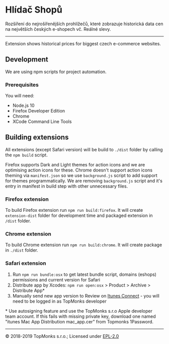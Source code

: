 # Hlídač Shopů

Rozšíření do nejrošířenějších prohlížečů, které zobrazuje historická data cen na největších
českých e-shopech vč. Reálné slevy.

---

Extension shows historical prices for biggest czech e-commerce websites.

## Development

We are using npm scripts for project automation.

### Prerequisites

You will need:

- Node.js 10
- Firefox Developer Edition
- Chrome
- XCode Command Line Tools

## Building extensions

All extensions (except Safari version) will be build to `./dist` folder by calling the `npm build` script.

Firefox supports Dark and Light themes for action icons and we are optimising action icons for these.
Chrome doesn't support action icons theming via `manifest.json` so we use `background.js` script to
add support for themes programmatically. We are removing `background.js` script and
it's entry in manifest in build step with other unnecessary files.

### Firefox extension

To build Firefox extension run `npm run build:firefox`. It will create `extension-dist` folder
for development time and packaged extension in `/dist` folder.

### Chrome extension

To build Chrome extension run `npm run build:chrome`. It will create package in `./dist` folder.

### Safari extension

1. Run `npm run bundle:osx` to get latest bundle script, domains (eshops) permissions and current version for Safari
2. Distribute app by Xcodes: `npm run open:osx` > Product > Archive > Distribute App\*
3. Manually send new app version to Review on [Itunes Connect](https://itunesconnect.apple.com/) - you will need to be logged in as TopMonks developer

\* Use autosigning feature and use the TopMonks s.r.o Apple developer team account. If this fails with missing private key, download one named "itunes Mac App Distribution mac_app.cer" from Topmonks 1Password.

---

© 2018-2019 TopMonks s.r.o.; Licensed under [EPL-2.0](LICENSE.txt)
